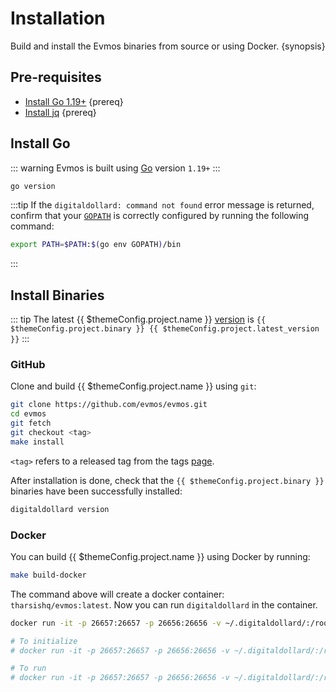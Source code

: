<!--
order: 1
-->

# Installation

Build and install the Evmos binaries from source or using Docker. {synopsis}

## Pre-requisites

- [Install Go 1.19+](https://golang.org/dl/) {prereq}
- [Install jq](https://stedolan.github.io/jq/download/) {prereq}

## Install Go

::: warning
Evmos is built using [Go](https://golang.org/dl/) version `1.19+`
:::

```bash
go version
```

:::tip
If the `digitaldollard: command not found` error message is returned, confirm that your [`GOPATH`](https://golang.org/doc/gopath_code#GOPATH) is correctly configured by running the following command:

```bash
export PATH=$PATH:$(go env GOPATH)/bin
```

:::

## Install Binaries

::: tip
The latest {{ $themeConfig.project.name }} [version](https://github.com/evmos/evmos/releases) is `{{ $themeConfig.project.binary }} {{ $themeConfig.project.latest_version }}`
:::

### GitHub

Clone and build {{ $themeConfig.project.name }} using `git`:

```bash
git clone https://github.com/evmos/evmos.git
cd evmos
git fetch
git checkout <tag>
make install
```

`<tag>` refers to a released tag from the tags [page](https://github.com/evmos/evmos/tags).

After installation is done, check that the `{{ $themeConfig.project.binary }}` binaries have been successfully installed:

```bash
digitaldollard version
```

### Docker

You can build {{ $themeConfig.project.name }} using Docker by running:

```bash
make build-docker
```

The command above will create a docker container: `tharsishq/evmos:latest`. Now you can run `digitaldollard` in the container.

```bash
docker run -it -p 26657:26657 -p 26656:26656 -v ~/.digitaldollard/:/root/.digitaldollard tharsishq/evmos:latest digitaldollard version

# To initialize
# docker run -it -p 26657:26657 -p 26656:26656 -v ~/.digitaldollard/:/root/.digitaldollard tharsishq/evmos:latest digitaldollard init test-chain --chain-id test_9000-2

# To run
# docker run -it -p 26657:26657 -p 26656:26656 -v ~/.digitaldollard/:/root/.digitaldollard tharsishq/evmos:latest digitaldollard start
```

